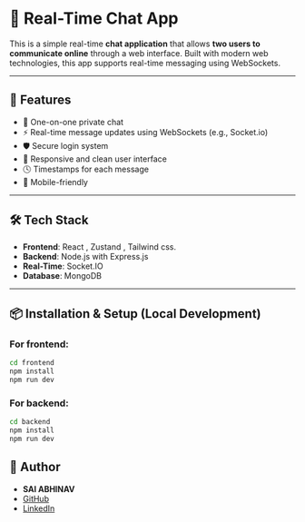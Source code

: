 # 💬 Real-Time Chat App

This is a simple real-time **chat application** that allows **two users to communicate online** through a web interface. Built with modern web technologies, this app supports real-time messaging using WebSockets.

---

## 🚀 Features

- 👥 One-on-one private chat
- ⚡ Real-time message updates using WebSockets (e.g., Socket.io)
- 🛡️ Secure login system 
- 🎨 Responsive and clean user interface
- 🕓 Timestamps for each message
- 📱 Mobile-friendly

---

## 🛠️ Tech Stack

- **Frontend**: React , Zustand , Tailwind css.
- **Backend**: Node.js with Express.js 
- **Real-Time**: Socket.IO 
- **Database**: MongoDB 

---

## 📦 Installation & Setup (Local Development)

### For frontend:

```bash 
cd frontend
npm install
npm run dev
```

### For backend:

```bash
cd backend
npm install
npm run dev
```

## 👤 Author

- **SAI ABHINAV**
- [GitHub](https://github.com/PALASASAIABHINAV)
- [LinkedIn](https://www.linkedin.com/in/palasa-sai-abhinav-178167292/)
